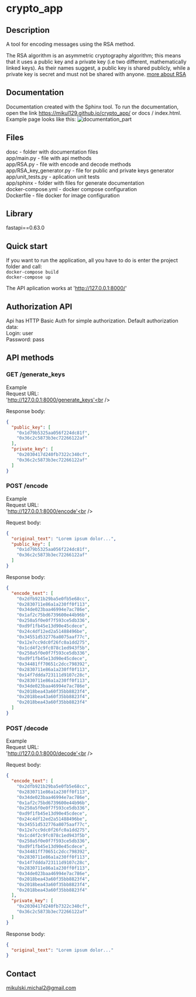 # crypto_app
## Description
 A tool for encoding messages using the RSA method.
 
The RSA algorithm is an asymmetric cryptography algorithm; this means that it uses a public key and a private key (i.e two different, mathematically linked keys). As their names suggest, a public key is shared publicly, while a private key is secret and must not be shared with anyone. [more about RSA](https://www.educative.io/edpresso/what-is-the-rsa-algorithm)

## Documentation

Documentation created with the Sphinx tool. To run the documentation, open the link https://mikul129.github.io/crypto_app/ or docs / index.html. Example page looks like this:
![documentation_part](https://user-images.githubusercontent.com/41323564/110986932-a0a8f280-836e-11eb-8986-4fff17784e94.png)


## Files

dosc - folder with documentation files<br />
app/main.py - file with api methods<br />
app/RSA.py - file with encode and decode methods<br />
app/RSA_key_generator.py - file for public and private keys generator<br />
app/unit_tests.py - aplication unit tests<br />
app/sphinx - folder with files for generate documentation<br />
docker-compose.yml - docker compose configuration<br />
Dockerfile - file docker for image configuration

## Library

fastapi==0.63.0

## Quick start
If you want to run the application, all you have to do is enter the project folder and call:<br />
`docker-compose build`<br />
`docker-compose up`

The API aplication works at 'http://127.0.0.1:8000/'

## Authorization API

Api has HTTP Basic Auth for simple authorization. Default authorization data:<br />
Login: user<br />
Password: pass<br />

## API methods
### GET /generate_keys<br />
Example<br />
Request URL:<br /> 'http://127.0.0.1:8000/generate_keys'<br />

Response body:<br />
```json
{
  "public_key": [
    "0x1d79b5325aa056f224dc81f",
    "0x36c2c5873b3ec72266122af"
  ],
  "private_key": [
    "0x2030417d240fb7322c340cf",
    "0x36c2c5873b3ec72266122af"
  ]
}
```

### POST /encode<br />
Example<br />
Request URL:<br /> 'http://127.0.0.1:8000/encode'<br />

Request body:<br />
```json
{
  "original_text": "Lorem ipsum dolor...",
  "public_key": [
    "0x1d79b5325aa056f224dc81f",
    "0x36c2c5873b3ec72266122af"
  ]
}
```
Response body:<br />
```json
{
  "encode_text": [
    "0x2dfb921b29ba5e0fb5e68cc",
    "0x2830711e86a1a230ff0f113",
    "0x34de023baa46994e7ac786e",
    "0x1af2c75bd6739600e44b96b",
    "0x250a5f0e0f7f593ce5db336",
    "0xd9f1fb45e13d90e45cdece",
    "0x24c4df12ed2a51488496be",
    "0x34551d532776a8075aaf77c",
    "0x12e7cc9dc0f26fc0a1dd275",
    "0x1cd4f2c9fc078c1ed943f5b",
    "0x250a5f0e0f7f593ce5db336",
    "0xd9f1fb45e13d90e45cdece",
    "0x34481ff70651c2dcc798392",
    "0x2830711e86a1a230ff0f113",
    "0x14f7ddda723111d9107c28c",
    "0x2830711e86a1a230ff0f113",
    "0x34de023baa46994e7ac786e",
    "0x2018bea43a60f35bb8823f4",
    "0x2018bea43a60f35bb8823f4",
    "0x2018bea43a60f35bb8823f4"
  ]
}
```

### POST /decode<br />
Example<br />
Request URL:<br /> 'http://127.0.0.1:8000/decode'<br />

Request body:<br />
```json
{
  "encode_text": [
    "0x2dfb921b29ba5e0fb5e68cc",
    "0x2830711e86a1a230ff0f113",
    "0x34de023baa46994e7ac786e",
    "0x1af2c75bd6739600e44b96b",
    "0x250a5f0e0f7f593ce5db336",
    "0xd9f1fb45e13d90e45cdece",
    "0x24c4df12ed2a51488496be",
    "0x34551d532776a8075aaf77c",
    "0x12e7cc9dc0f26fc0a1dd275",
    "0x1cd4f2c9fc078c1ed943f5b",
    "0x250a5f0e0f7f593ce5db336",
    "0xd9f1fb45e13d90e45cdece",
    "0x34481ff70651c2dcc798392",
    "0x2830711e86a1a230ff0f113",
    "0x14f7ddda723111d9107c28c",
    "0x2830711e86a1a230ff0f113",
    "0x34de023baa46994e7ac786e",
    "0x2018bea43a60f35bb8823f4",
    "0x2018bea43a60f35bb8823f4",
    "0x2018bea43a60f35bb8823f4"
  ],
  "private_key": [
    "0x2030417d240fb7322c340cf",
    "0x36c2c5873b3ec72266122af"
  ]
}
```
Response body:<br />

```json
{
  "original_text": "Lorem ipsum dolor..."
}
```

## Contact
mikulski.michal2@gmail.com
